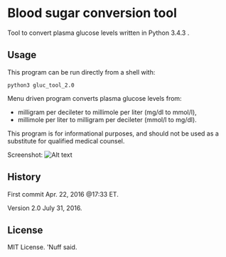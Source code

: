 # Blood sugar conversion tool 

Tool to convert plasma glucose levels written in Python 3.4.3 .  

## Usage

This program can be run directly from a shell with: 

`python3 gluc_tool_2.0` 

Menu driven program converts plasma glucose levels from:
 
* milligram per decileter to millimole per liter (mg/dl to mmol/l),	
* millimole per liter to milligram per decileter (mmol/l to mg/dl). 

This program is for informational purposes, and should not be used as a substitute for qualified medical counsel. 

Screenshot: 
![Alt text](https://github.com/marshki/blood_glucose_conversion/blob/master/gluc_convert.png?raw+true "gluc_tool")

## History 

First commit Apr. 22, 2016 @17:33 ET.

Version 2.0 July 31, 2016. 

## License 

MIT License. 'Nuff said. 
